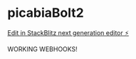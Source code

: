 # picabiaBolt2

[Edit in StackBlitz next generation editor ⚡️](https://stackblitz.com/~/github.com/profdl/picabiaBolt2)


WORKING WEBHOOKS!